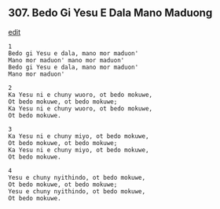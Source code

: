 
## 307.  Bedo Gi Yesu E Dala Mano Maduong
[edit](https://docs.google.com/document/d/1pLAu0Unw0mT8BJZT6ldkpFL5Z1MKx_HX/edit?mode=html)



    1
    Bedo gi Yesu e dala, mano mor maduon'
    Mano mor maduon' mano mor maduon'
    Bedo gi Yesu e dala, mano mor maduon'
    Mano mor maduon'

    2
    Ka Yesu ni e chuny wuoro, ot bedo mokuwe,
    Ot bedo mokuwe, ot bedo mokuwe;
    Ka Yesu ni e chuny wuoro, ot bedo mokuwe,
    Ot bedo mokuwe.

    3
    Ka Yesu ni e chuny miyo, ot bedo mokuwe, 
    Ot bedo mokuwe, ot bedo mokuwe;
    Ka Yesu ni e chuny miyo, ot bedo mokuwe,
    Ot bedo mokuwe.

    4
    Yesu e chuny nyithindo, ot bedo mokuwe,
    Ot bedo mokuwe, ot bedo mokuwe;
    Yesu e chuny nyithindo, ot bedo mokuwe,
    Ot bedo mokuwe.

